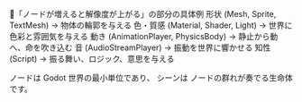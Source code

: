 🔹「ノードが増えると解像度が上がる」の部分の具体例
形状 (Mesh, Sprite, TextMesh) → 物体の輪郭を与える
色・質感 (Material, Shader, Light) → 世界に色彩と雰囲気を与える
動き (AnimationPlayer, PhysicsBody) → 静止から動へ、命を吹き込む
音 (AudioStreamPlayer) → 振動を世界に響かせる
知性 (Script) → 振る舞い、ロジック、意思を与える

ノードは Godot 世界の最小単位であり、
シーンは ノードの群れが奏でる生命体です。
